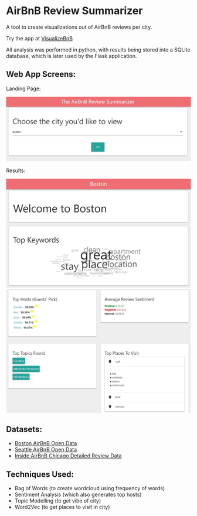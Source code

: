 # AirBnB Review Summarizer

A tool to create visualizations out of AirBnB reviews per city.

Try the app at [VisualizeBnB](http://visualizebnb.pythonanywhere.com/)

All analysis was performed in python, with results being stored into a SQLite database, which is later used by the Flask application.

## Web App Screens:

Landing Page:

![Home Page](screens/home.JPG)

Results:

![Results Page Top](screens/results_1.JPG)
![Results Page Bottom](screens/results_2.JPG)

## Datasets:

* [Boston AirBnB Open Data](https://www.kaggle.com/airbnb/boston)
* [Seattle AirBnB Open Data](https://www.kaggle.com/airbnb/seattle)
* [Inside AirBnB Chicago Detailed Review Data](http://insideairbnb.com/get-the-data.html)

## Techniques Used:

* Bag of Words (to create wordcloud using frequency of words)
* Sentiment Analysis (which also generates top hosts)
* Topic Modelling (to get vibe of city)
* Word2Vec (to get places to visit in city)
